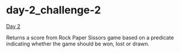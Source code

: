 # day-2_challenge-2

[Day 2](https://adventofcode.com/2022/day/2)

Returns a score from Rock Paper Sissors game based on a predicate indicating whether the game should be won, lost or drawn.